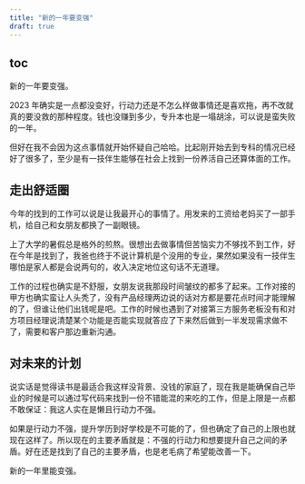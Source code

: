 ```yaml
---
title: "新的一年要变强"
draft: true
---
```


## toc

新的一年要变强。

2023 年确实是一点都没变好，行动力还是不怎么样做事情还是喜欢拖，再不改就真的要没救的那种程度。钱也没赚到多少，专升本也是一塌胡涂，可以说是蛮失败的一年。

但好在我不会因为这点事情就开始怀疑自己哈哈。比起刚开始去到专科的情况已经好了很多了，至少是有一技伴生能够在社会上找到一份养活自己还算体面的工作。

## 走出舒适圈

今年的找到的工作可以说是让我最开心的事情了。用发来的工资给老妈买了一部手机，给自己和女朋友都换了一副眼镜。

上了大学的暑假总是格外的煎熬。很想出去做事情但苦恼实力不够找不到工作，好在今年是找到了，我爸也终于不说计算机是个没用的专业，果然如果没有一技伴生哪怕是家人都是会说两句的，收入决定地位这句话不无道理。

工作的过程也确实是不舒服，女朋友说我那段时间皱纹的都多了起来。工作对接的甲方也确实蛮让人头秃了，没有产品经理两边说的话对方都是要花点时间才能理解的了，但谁让他们出钱呢是吧。工作的时候也遇到了对接第三方服务老板没有和对方项目经理说清楚某个功能是否能实现就答应了下来然后做到一半发现需求做不了，需要和客户那边重新沟通。

## 对未来的计划

说实话是觉得读书是最适合我这样没背景、没钱的家庭了，现在我是能确保自己毕业的时候是可以通过写代码来找到一份不错能混的来吃的工作，但是上限是一点都不敢保证：我这人实在是懒且行动力不强。

如果是行动力不强，提升学历到好学校是不可能的了，但也确定了自己的上限也就现在这样了。所以现在的主要矛盾就是：不强的行动力和想要提升自己之间的矛盾。好在还是找到了自己的主要矛盾，也是老毛病了希望能改善一下。

新的一年里能变强。







